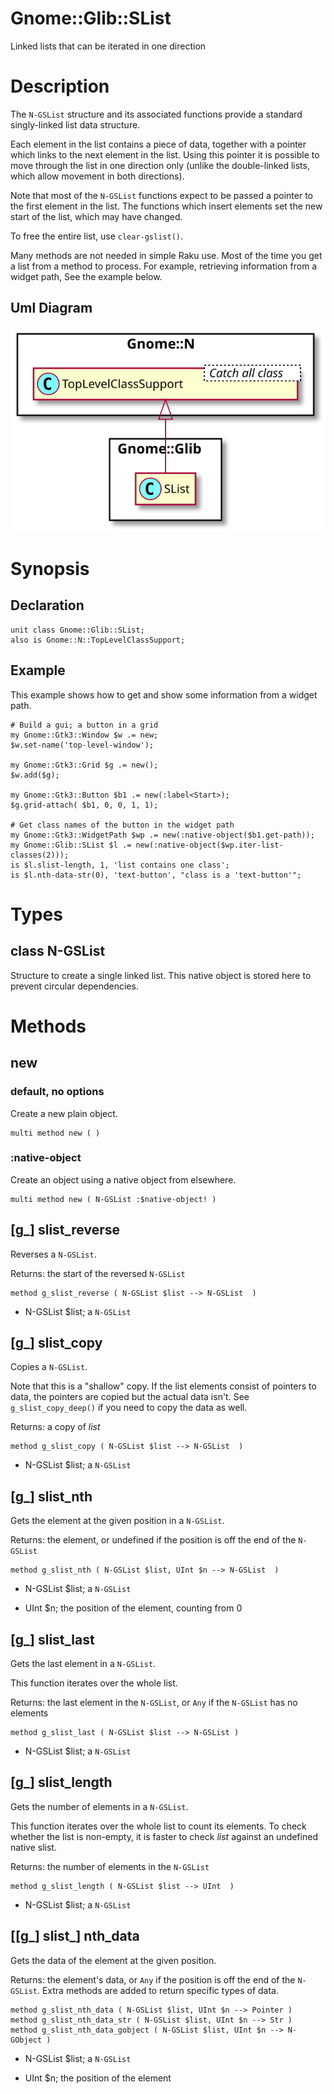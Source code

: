 Gnome::Glib::SList
==================

Linked lists that can be iterated in one direction

Description
===========

The `N-GSList` structure and its associated functions provide a standard singly-linked list data structure.

Each element in the list contains a piece of data, together with a pointer which links to the next element in the list. Using this pointer it is possible to move through the list in one direction only (unlike the double-linked lists, which allow movement in both directions).

Note that most of the `N-GSList` functions expect to be passed a pointer to the first element in the list. The functions which insert elements set the new start of the list, which may have changed.

To free the entire list, use `clear-gslist()`.

Many methods are not needed in simple Raku use. Most of the time you get a list from a method to process. For example, retrieving information from a widget path, See the example below.

Uml Diagram
-----------

![](plantuml/SList.svg)

Synopsis
========

Declaration
-----------

    unit class Gnome::Glib::SList;
    also is Gnome::N::TopLevelClassSupport;

Example
-------

This example shows how to get and show some information from a widget path.

    # Build a gui; a button in a grid
    my Gnome::Gtk3::Window $w .= new;
    $w.set-name('top-level-window');

    my Gnome::Gtk3::Grid $g .= new();
    $w.add($g);

    my Gnome::Gtk3::Button $b1 .= new(:label<Start>);
    $g.grid-attach( $b1, 0, 0, 1, 1);

    # Get class names of the button in the widget path
    my Gnome::Gtk3::WidgetPath $wp .= new(:native-object($b1.get-path));
    my Gnome::Glib::SList $l .= new(:native-object($wp.iter-list-classes(2)));
    is $l.slist-length, 1, 'list contains one class';
    is $l.nth-data-str(0), 'text-button', "class is a 'text-button'";

Types
=====

class N-GSList
--------------

Structure to create a single linked list. This native object is stored here to prevent circular dependencies.

Methods
=======

new
---

### default, no options

Create a new plain object.

    multi method new ( )

### :native-object

Create an object using a native object from elsewhere.

    multi method new ( N-GSList :$native-object! )

[g_] slist_reverse
------------------

Reverses a `N-GSList`.

Returns: the start of the reversed `N-GSList`

    method g_slist_reverse ( N-GSList $list --> N-GSList  )

  * N-GSList $list; a `N-GSList`

[g_] slist_copy
---------------

Copies a `N-GSList`.

Note that this is a "shallow" copy. If the list elements consist of pointers to data, the pointers are copied but the actual data isn't. See `g_slist_copy_deep()` if you need to copy the data as well.

Returns: a copy of *list*

    method g_slist_copy ( N-GSList $list --> N-GSList  )

  * N-GSList $list; a `N-GSList`

[g_] slist_nth
--------------

Gets the element at the given position in a `N-GSList`.

Returns: the element, or undefined if the position is off the end of the `N-GSList`

    method g_slist_nth ( N-GSList $list, UInt $n --> N-GSList  )

  * N-GSList $list; a `N-GSList`

  * UInt $n; the position of the element, counting from 0

[g_] slist_last
---------------

Gets the last element in a `N-GSList`.

This function iterates over the whole list.

Returns: the last element in the `N-GSList`, or `Any` if the `N-GSList` has no elements

    method g_slist_last ( N-GSList $list --> N-GSList )

  * N-GSList $list; a `N-GSList`

[g_] slist_length
-----------------

Gets the number of elements in a `N-GSList`.

This function iterates over the whole list to count its elements. To check whether the list is non-empty, it is faster to check *list* against an undefined native slist.

Returns: the number of elements in the `N-GSList`

    method g_slist_length ( N-GSList $list --> UInt  )

  * N-GSList $list; a `N-GSList`

[[g_] slist_] nth_data
----------------------

Gets the data of the element at the given position.

Returns: the element's data, or `Any` if the position is off the end of the `N-GSList`. Extra methods are added to return specific types of data.

    method g_slist_nth_data ( N-GSList $list, UInt $n --> Pointer )
    method g_slist_nth_data_str ( N-GSList $list, UInt $n --> Str )
    method g_slist_nth_data_gobject ( N-GSList $list, UInt $n --> N-GObject )

  * N-GSList $list; a `N-GSList`

  * UInt $n; the position of the element

